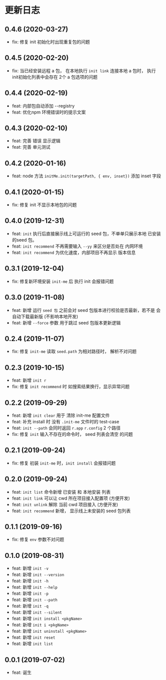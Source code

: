 # 更新日志
## 0.4.6 (2020-03-27)
* fix: 修复 init 初始化时出现重复包的问题

## 0.4.5 (2020-02-20)
* fix: 当已经安装远程 a 包， 在本地执行 `init link` 连接本地 a 包时， 执行 init初始化列表中会存在 2个 a 包选项的问题

## 0.4.4 (2020-02-19)
* feat: 内部包自动添加 --registry
* feat: 优化npm 环境错误时的提示文案

## 0.4.3 (2020-02-10)
* feat: 完善 错误 显示逻辑
* feat: 完善 单元测试

## 0.4.2 (2020-01-16)
* feat: node 方法 `initMe.init(targetPath, { env, inset})` 添加 inset 字段
## 0.4.1 (2020-01-15)
* fix: 修复 init 不显示本地包的问题

## 0.4.0 (2019-12-31)
* feat: `init` 执行后直接展示线上可运行的 seed 包，不单单只展示本地 已安装的seed 包。
* feat: `init recommend` 不再需要输入 `--yy` 来区分是否处在 内网环境
* feat: `init recommend` 为优化速度，内部项目不再显示 版本信息

## 0.3.1 (2019-12-04)
* fix: 修复新环境安装 `init-me` 后 执行 init 会报错问题

## 0.3.0 (2019-11-08)
* feat: 新增 运行 `seed 包` 之前会对 seed 包版本进行校验是否最新，若不是 会自动下载最新版 (不影响本地开发)
* feat: 新增 `--force` 参数 用于跳过 seed 包版本更新逻辑

## 0.2.4 (2019-11-07)
* fix: 修复 `init-me` 读取 `seed.path` 为相对路径时， 解析不对问题
## 0.2.3 (2019-10-15)
* feat: 新增 `init r`
* fix: 修复 `init recommend` 时 如搜索结果换行，显示异常问题

## 0.2.2 (2019-09-29)
* feat: 新增 `init clear` 用于 清除 init-me 配置文件
* feat: 补充 install 时 没有 `.init-me` 文件时的 test-case
* feat: `init --path` 会同时返回 `r.app` `r.config` 2 个路径
* fix: 修复 `init` 输入不存在的命令时， seed 列表会清空 的问题

## 0.2.1 (2019-09-24)
* fix: 修复 初装 `init-me` 时，`init install` 会报错问题

## 0.2.0 (2019-09-24)
* feat: `init list` 命令新增 已安装 和 本地安装 列表
* feat: `init link` 可以让 cwd 所在项目接入配置项 (方便开发)
* feat: `init unlink` 解除 当前 cwd 项目接入 (方便开发)
* feat: `init recommend` 新增， 显示线上未安装的 seed 包列表

## 0.1.1 (2019-09-16)
* fix: 修复 `env` 参数不对问题

## 0.1.0 (2019-08-31)
* feat: 新增 `init -v`
* feat: 新增 `init --version`
* feat: 新增 `init -h`
* feat: 新增 `init --help`
* feat: 新增 `init -p`
* feat: 新增 `init --path`
* feat: 新增 `init -q`
* feat: 新增 `init --silent`
* feat: 新增 `init install <pkgName>`
* feat: 新增 `init i <pkgName>`
* feat: 新增 `init uninstall <pkgName>`
* feat: 新增 `init reset`
* feat: 新增 `init list`

## 0.0.1 (2019-07-02)
* feat: 诞生